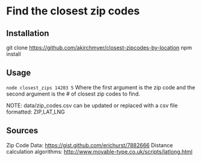 # Find the closest zip codes

## Installation
git clone https://github.com/akirchmyer/closest-zipcodes-by-location
npm install

## Usage
`node closest_zips 14203 5`
Where the first argument is the zip code and the second argument is the # of closest zip codes to find.

NOTE: data/zip_codes.csv can be updated or replaced with a csv file formatted: ZIP,LAT,LNG

## Sources
Zip Code Data: https://gist.github.com/erichurst/7882666
Distance calculation algorithms: http://www.movable-type.co.uk/scripts/latlong.html
